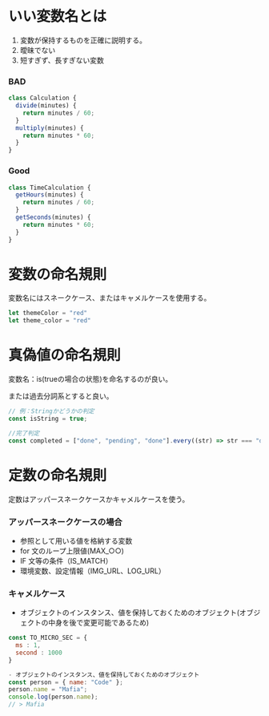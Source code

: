 # いい変数名とは
1. 変数が保持するものを正確に説明する。
2. 曖昧でない
3. 短すぎず、長すぎない変数

### BAD

```js
class Calculation {
  divide(minutes) {
    return minutes / 60;
  }
  multiply(minutes) {
    return minutes * 60;
  }
}
```
### Good

```js
class TimeCalculation {
  getHours(minutes) {
    return minutes / 60;
  }
  getSeconds(minutes) {
    return minutes * 60;
  }
}
```

# 変数の命名規則
変数名にはスネークケース、またはキャメルケースを使用する。
~~~ js
let themeColor = "red"
let theme_color = "red"
~~~

# 真偽値の命名規則
変数名：is(trueの場合の状態)を命名するのが良い。

または過去分詞系とすると良い。
~~~ js
// 例：Stringかどうかの判定
const isString = true;

//完了判定
const completed = ["done", "pending", "done"].every((str) => str === "done");
~~~

# 定数の命名規則
定数はアッパースネークケースかキャメルケースを使う。
### アッパースネークケースの場合
- 参照として用いる値を格納する変数
- for 文のループ上限値(MAX_○○)
- IF 文等の条件（IS_MATCH）
- 環境変数、設定情報（IMG_URL、LOG_URL）

### キャメルケース
- オブジェクトのインスタンス、値を保持しておくためのオブジェクト(オブジェクトの中身を後で変更可能であるため)
~~~ js
const TO_MICRO_SEC = {
  ms : 1,
  second : 1000
}

- オブジェクトのインスタンス、値を保持しておくためのオブジェクト
const person = { name: "Code" };
person.name = "Mafia";
console.log(person.name);
// > Mafia
~~~
